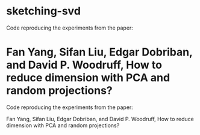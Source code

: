 # sketching-svd

Code reproducing the experiments from the paper:

Fan Yang, Sifan Liu, Edgar Dobriban, and David P. Woodruff, How to reduce dimension with PCA and random projections?
=======
Code reproducing the experiments from the paper:

Fan Yang, Sifan Liu, Edgar Dobriban, and David P. Woodruff, How to reduce dimension with PCA and random projections?
